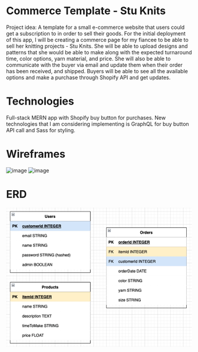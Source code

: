 # Commerce Template - Stu Knits
Project idea: A template for a small e-commerce website that users could get a subscription to in order to sell their goods. For the initial deployment of this app, I will be creating a commerce page for my fiancee to be able to sell her knitting projects - Stu Knits. She will be able to upload designs and patterns that she would be able to make along with the expected turnaround time, color options, yarn material, and price. She will also be able to communicate with the buyer via email and update them when their order has been received, and shipped. Buyers will be able to see all the available options and make a purchase through Shopify API and get updates.

# Technologies
Full-stack MERN app with Shopify buy button for purchases. New technologies that I am considering implementing is GraphQL for buy button API call and Sass for styling.

# Wireframes
![image](https://i.imgur.com/jFvEdIJ.png)
![image](https://i.imgur.com/4ZlEDM7.png)

# ERD
![an ERD of my project](./StuKnitsERD.png)